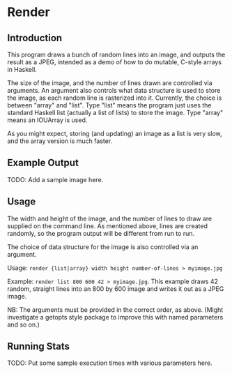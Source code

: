 Render
======

## Introduction ##

This program draws a bunch of random lines into an image, and outputs the result
as a JPEG, intended as a demo of how to do mutable, C-style arrays in Haskell.

The size of the image, and the number of lines drawn are controlled via
arguments.  An argument also controls what data structure is used to store the
image, as each random line is rasterized into it.  Currently, the choice is
between "array" and "list".  Type "list" means the program just uses the
standard Haskell list (actually a list of lists) to store the image.  Type
"array" means an IOUArray is used.

As you might expect, storing (and updating) an image as a list is very slow, and
the array version is much faster.

## Example Output ##

TODO: Add a sample image here.

## Usage ##

The width and height of the image, and the number of lines to draw are
supplied on the command line.  As mentioned above, lines are created
randomly, so the program output will be different from run to run.

The choice of data structure for the image is also controlled via an argument.

Usage: `render {list|array} width height number-of-lines > myimage.jpg`

Example: `render list 800 600 42 > myimage.jpg`.  This example draws 42 random,
straight lines into an 800 by 600 image and writes it out as a JPEG image.

NB: The arguments must be provided in the correct order, as above.  (Might
investigate a getopts style package to improve this with named parameters and so
on.)

## Running Stats ##

TODO: Put some sample execution times with various parameters here.
